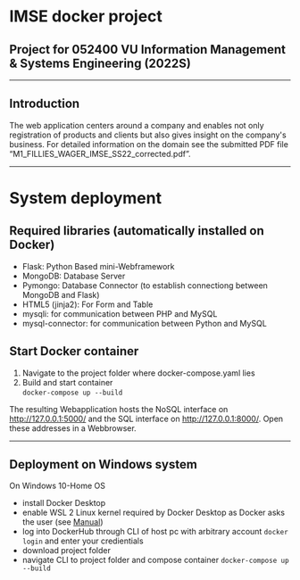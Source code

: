 # IMSE docker project
## Project for 052400 VU Information Management & Systems Engineering (2022S)

---

## Introduction
The web application centers around a company and enables not only registration of products and clients but also gives insight on the company's business. For detailed information on the domain see the submitted PDF file “M1_FILLIES_WAGER_IMSE_SS22_corrected.pdf”.

---

# System deployment
## Required libraries (automatically installed on Docker)
- 	Flask: Python Based mini-Webframework
- 	MongoDB: Database Server
- 	Pymongo: Database Connector (to establish connectiong between MongoDB and Flask)
- 	HTML5 (jinja2): For Form and Table
- mysqli: for communication between PHP and MySQL
- mysql-connector: for communication between Python and MySQL

## Start Docker container 
1. Navigate to the project folder where docker-compose.yaml lies
2. Build and start container <br>
   ``docker-compose up --build``

The resulting Webapplication hosts the NoSQL interface on http://127.0.0.1:5000/ and the SQL interface on http://127.0.0.1:8000/. Open these addresses in a Webbrowser.    

---
## Deployment on Windows system 

On Windows 10-Home OS
- install Docker Desktop
- enable WSL 2 Linux kernel required by Docker Desktop as Docker asks the user (see [Manual](https://docs.microsoft.com/de-de/windows/wsl/install-manual#step-4---download-the-linux-kernel-update-package))
- log into DockerHub through CLI of host pc with arbitrary account 
  ``docker login`` and enter your credientials 
- download project folder 
- navigate CLI to project folder and compose container 
  ``docker-compose up --build``

